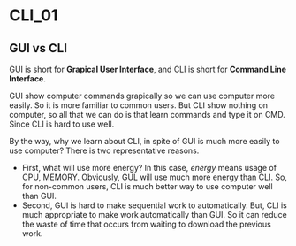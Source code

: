 # CLI_01

## GUI vs CLI

GUI is short for __Grapical User Interface__, and CLI is short for __Command Line Interface__.

GUI show computer commands grapically so we can use computer more easily. So it is more familiar to common users. But CLI show nothing on computer, so all that we can do is that learn commands and type it on CMD. Since CLI is hard to use well.

By the way, why we learn about CLI, in spite of GUI is much more easily to use computer? There is two representative reasons. 

+ First, what will use more energy? In this case, _energy_ means usage of CPU, MEMORY. Obviously, GUL will use much more energy than CLI. So, for non-common users, CLI is much better way to use computer well than GUI. 
+ Second, GUI is hard to make sequential work to automatically. But, CLI is much appropriate to make work automatically than GUI. So it can reduce the waste of time that occurs from waiting to download the previous work. 